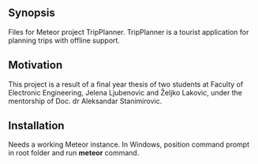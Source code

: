 ## Synopsis

Files for Meteor project TripPlanner. TripPlanner is a tourist application for planning trips with offline support.

## Motivation

This project is a result of a final year thesis of two students at Faculty of Electronic Engineering, Jelena Ljubenovic and Željko Lakovic, under the mentorship of Doc. dr Aleksandar Stanimirovic.

## Installation

Needs a working Meteor instance. In Windows, position command prompt in root folder and run <b>meteor</b> command.
